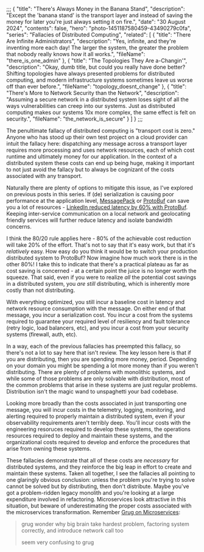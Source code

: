 ;;;
{
	"title": "There's Always Money in the Banana Stand",
	"description": "Except the 'banana stand' is the transport layer and instead of saving the money for later you're just always setting it on fire.",
	"date": "30 August 2024",
	"contents": false,
	"hero": "photo-1451187580459-43490279c0fa",
	"series": "Fallacies of Distributed Computing",
	"related": [
        { "title": "There Are Infinite Administrators", "description": "Yes, infinite, and they're inventing more each day! The larger the system, the greater the problem that nobody really knows how it all works.", "fileName": "there_is_one_admin" },
        { "title": "The Topologies They Are a-Changin'", "description": "Okay, dumb title, but could you really have done better? Shifting topologies have always presented problems for distributed computing, and modern infrastructure systems sometimes leave us worse off than ever before.", "fileName": "topology_doesnt_change" },
        { "title": "There's More to Network Security than the Network", "description": "Assuming a secure network in a distributed system loses sight of all the ways vulnerabilities can creep into our systems. Just as distributed computing makes our systems 10x more complex, the same effect is felt on security.", "fileName": "the_network_is_secure" }
	]
}
;;;

The penultimate fallacy of distributed computing is "transport cost is zero." Anyone who has stood up their own test project on a cloud provider can intuit the fallacy here: dispatching any message across a transport layer requires more processing and uses network resources, each of which cost runtime and ultimately money for our application. In the context of a distributed system these costs can end up being huge, making it important to not just avoid the fallacy but to always be cognizant of the costs associated with any transport.

Naturally there are plenty of options to mitigate this issue, as I've explored on previous posts in this series. If (de) serialization is causing poor performance at the application level, [MessagePack](https://msgpack.org/) or [ProtoBuf](https://protobuf.dev/) can save you a lot of resources - [LinkedIn reduced latency by 60% with ProtoBuf](https://www.infoq.com/news/2023/07/linkedin-protocol-buffers-restli/). Keeping inter-service communication on a local network and geolocating friendly services will further reduce latency and isolate bandwidth concerns.

I think the 80/20 rule applies here - 80% of the achievable cost reduction will take 20% of the effort. That's not to say that it's easy work, but that it's _relatively_ easy. How easy do you think it would be to switch your production distributed system to ProtoBuf? Now imagine how much work there is in the other 80%! I take this to indicate that there's a practical plateau as far as cost saving is concerned - at a certain point the juice is no longer worth the squeeze. That said, even if you were to realize _all_ the potential cost savings in a distributed system, you _are still_ distributing, which is inherently more costly than not distributing.

With everything optimized, you still incur a baseline cost in latency and network resource consumption with the message. On either end of that message, you incur a serialization cost. You incur a cost from the systems required to guarantee your required level of resiliency and fault tolerance (retry logic, load balancers, etc), and you incur a cost from your security systems (firewall, auth, etc).

In a way, each of the previous fallacies has preempted this fallacy, so there's not a lot to say here that isn't review. The key lesson here is that if you are distributing, then you are spending more money, period. Depending on your domain you might be spending a lot more money than if you weren't distributing. There are plenty of problems with monolithic systems, and while some of those problems are only solvable with distribution, most of the common problems that arise in these systems are just regular problems. Distribution isn't the magic wand to unspaghetti your bad codebase.

Looking more broadly than the costs associated in just transporting one message, you will incur costs in the telemetry, logging, monitoring, and alerting required to properly maintain a distributed system, even if your observability requirements aren't terribly deep. You'll incur costs with the engineering resoruces required to develop these systems, the operations resources required to deploy and maintain these systems, and the organizational costs required to develop and enforce the procedures that arise from owning these systems.

These fallacies demonstrate that all of these costs are _necessary_ for distributed systems, and they reinforce the big leap in effort to create and maintain these systems. Taken all together, I see the fallacies all pointing to one glaringly obvious conclusion: unless the problem you're trying to solve cannot be solved but by distributing, then don't distribute. Maybe you've got a problem-ridden legacy monolith and you're looking at a large expenditure involved in refactoring. Microservices look attractive in this situation, but beware of underestimating the proper costs associated with the microservices transformation. Remember [Grug on Microservices](https://grugbrain.dev/#grug-on-microservices):

> grug wonder why big brain take hardest problem, factoring system correctly, and introduce network call too
>
> seem very confusing to grug
